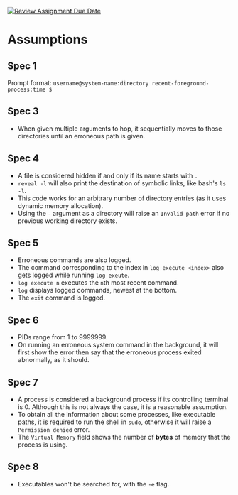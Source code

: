 [![Review Assignment Due Date](https://classroom.github.com/assets/deadline-readme-button-22041afd0340ce965d47ae6ef1cefeee28c7c493a6346c4f15d667ab976d596c.svg)](https://classroom.github.com/a/Qiz9msrr)

# Assumptions

## Spec 1
Prompt format: `username@system-name:directory recent-foreground-process:time $`

## Spec 3
- When given multiple arguments to hop, it sequentially moves to those directories until an erroneous path is given.

## Spec 4
- A file is considered hidden if and only if its name starts with `.`
- `reveal -l` will also print the destination of symbolic links, like bash's `ls -l`.
- This code works for an arbitrary number of directory entries (as it uses dynamic memory allocation).
- Using the `-` argument as a directory will raise an `Invalid path` error if no previous working directory exists.

## Spec 5
- Erroneous commands are also logged.
- The command corresponding to the index in `log execute <index>` also gets logged while running `log exeute`.
- `log execute n` executes the `n`th most recent command.
- `log` displays logged commands, newest at the bottom.
- The `exit` command is logged.
  
## Spec 6
- PIDs range from 1 to 9999999.
- On running an erroneous system command in the background, it will first show the error then say that the erroneous process exited abnormally, as it should.

## Spec 7
- A process is considered a background process if its controlling terminal is 0. Although this is not always the case, it is a reasonable assumption.
- To obtain all the information about some processes, like executable paths, it is required to run the shell in `sudo`, otherwise it will raise a `Permission denied` error.
- The `Virtual Memory` field shows the number of **bytes** of memory that the process is using.

## Spec 8
- Executables won't be searched for, with the `-e` flag.